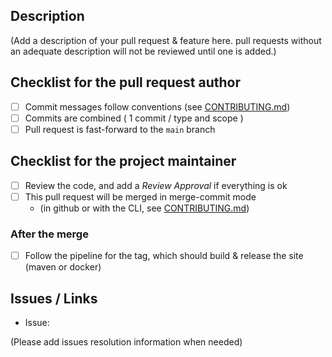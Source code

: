 ## Description

(Add a description of your pull request & feature here.
pull requests without an adequate description will not be reviewed until one is added.)

## Checklist for the pull request author

- [ ] Commit messages follow conventions (see [CONTRIBUTING.md](CONTRIBUTING.md))
- [ ] Commits are combined ( 1 commit / type and scope )
- [ ] Pull request is fast-forward to the `main` branch

## Checklist for the project maintainer

- [ ] Review the code, and add a *Review Approval* if everything is ok
- [ ] This pull request will be merged in merge-commit mode
  - (in github or with the CLI, see [CONTRIBUTING.md](CONTRIBUTING.md))

### After the merge

- [ ] Follow the pipeline for the tag, which should build & release the site (maven or docker)

## Issues / Links

* Issue:

(Please add issues resolution information when needed)

